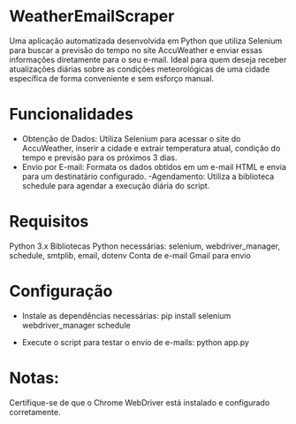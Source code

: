 # WeatherEmailScraper
Uma aplicação automatizada desenvolvida em Python que utiliza Selenium para buscar a previsão do tempo no site AccuWeather e enviar essas informações diretamente para o seu e-mail. Ideal para quem deseja receber atualizações diárias sobre as condições meteorológicas de uma cidade específica de forma conveniente e sem esforço manual.

# Funcionalidades
- Obtenção de Dados: Utiliza Selenium para acessar o site do AccuWeather, inserir a cidade e extrair temperatura atual, condição do tempo e previsão para os próximos 3 dias.
- Envio por E-mail: Formata os dados obtidos em um e-mail HTML e envia para um destinatário configurado.
-Agendamento: Utiliza a biblioteca schedule para agendar a execução diária do script.

# Requisitos
Python 3.x
Bibliotecas Python necessárias: selenium, webdriver_manager, schedule, smtplib, email, dotenv
Conta de e-mail Gmail para envio 

# Configuração
- Instale as dependências necessárias:
pip install selenium webdriver_manager schedule 

- Execute o script para testar o envio de e-mails:
python app.py

# Notas:
Certifique-se de que o Chrome WebDriver está instalado e configurado corretamente.